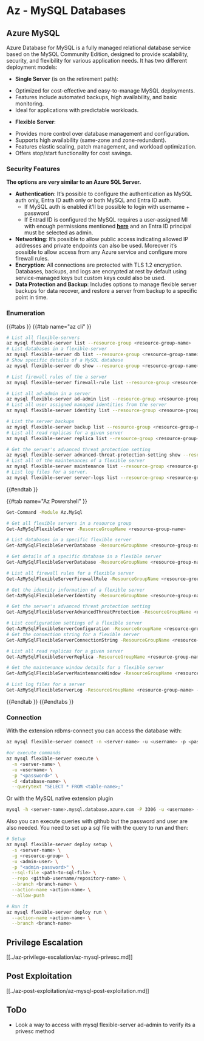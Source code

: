# Az - MySQL Databases

## Azure MySQL
Azure Database for MySQL is a fully managed relational database service based on the MySQL Community Edition, designed to provide scalability, security, and flexibility for various application needs. It has two different deployment models:

* **Single Server** (is on the retirement path):
 - Optimized for cost-effective and easy-to-manage MySQL deployments.
 - Features include automated backups, high availability, and basic monitoring.
 - Ideal for applications with predictable workloads.
* **Flexible Server**:
 - Provides more control over database management and configuration.
 - Supports high availability (same-zone and zone-redundant).
 - Features elastic scaling, patch management, and workload optimization.
 - Offers stop/start functionality for cost savings.

### Security Features

**The options are very similar to an Azure SQL Server.**

* **Authentication**: It’s possible to configure the authentication as MySQL auth only, Entra ID auth only or both MySQL and Entra ID auth. 
  * If MySQL auth is enabled it’ll be possible to login with username + password
  * If Entrad ID is configured the MySQL requires a user-assigned MI with enough permissions mentioned **[here](https://learn.microsoft.com/en-us/azure/mysql/flexible-server/how-to-azure-ad#configure-the-microsoft-entra-admin)** and an Entra ID principal must be selected as admin.
* **Networking**: It’s possible to allow public access indicating allowed IP addresses and private endpoints can also be used. Moreover it’s possible to allow access from any Azure service and configure more firewall rules.
* **Encryption**: All connections are protected with TLS 1.2 encryption. Databases, backups, and logs are encrypted at rest by default using service-managed keys but custom keys could also be used.
* **Data Protection and Backup**: Includes options to manage flexible server backups for data recover, and restore a server from backup to a specific point in time.

### Enumeration

{{#tabs }}
{{#tab name="az cli" }}
```bash
# List all flexible-servers
az mysql flexible-server list --resource-group <resource-group-name>
# List databases in a flexible-server
az mysql flexible-server db list --resource-group <resource-group-name> --server-name <server_name>
# Show specific details of a MySQL database
az mysql flexible-server db show --resource-group <resource-group-name> --server-name <server_name> --database-name <database_name>

# List firewall rules of the a server
az mysql flexible-server firewall-rule list --resource-group <resource-group-name> --name <server_name>

# List all ad-admin in a server
az mysql flexible-server ad-admin list --resource-group <resource-group-name> --server-name <server_name>
# List all user assigned managed identities from the server
az mysql flexible-server identity list --resource-group <resource-group-name> --server-name <server_name>

# List the server backups
az mysql flexible-server backup list --resource-group <resource-group-name> --name <server_name>
# List all read replicas for a given server
az mysql flexible-server replica list --resource-group <resource-group-name> --name <server_name>

# Get the server's advanced threat protection setting
az mysql flexible-server advanced-threat-protection-setting show --resource-group <resource-group-name> --name <server_name>
# List all of the maintenances of a flexible server
az mysql flexible-server maintenance list --resource-group <resource-group-name> --server-name <server_name>
# List log files for a server.
az mysql flexible-server server-logs list --resource-group <resource-group-name> --server-name <server_name>

```
{{#endtab }}

{{#tab name="Az Powershell" }}
```bash
Get-Command -Module Az.MySql 

# Get all flexible servers in a resource group
Get-AzMySqlFlexibleServer -ResourceGroupName <resource-group-name>

# List databases in a specific flexible server
Get-AzMySqlFlexibleServerDatabase -ResourceGroupName <resource-group-name> -ServerName <server_name>

# Get details of a specific database in a flexible server
Get-AzMySqlFlexibleServerDatabase -ResourceGroupName <resource-group-name> -ServerName <server_name> -DatabaseName <database_name>

# List all firewall rules for a flexible server
Get-AzMySqlFlexibleServerFirewallRule -ResourceGroupName <resource-group-name> -ServerName <server_name>

# Get the identity information of a flexible server
Get-AzMySqlFlexibleServerIdentity -ResourceGroupName <resource-group-name> -ServerName <server_name>

# Get the server's advanced threat protection setting
Get-AzMySqlFlexibleServerAdvancedThreatProtection -ResourceGroupName <resource-group-name> -ServerName <server_name>

# List configuration settings of a flexible server
Get-AzMySqlFlexibleServerConfiguration -ResourceGroupName <resource-group-name> -ServerName <server_name>
# Get the connection string for a flexible server
Get-AzMySqlFlexibleServerConnectionString -ResourceGroupName <resource-group-name> -ServerName <server_name> -Client <client>

# List all read replicas for a given server
Get-AzMySqlFlexibleServerReplica -ResourceGroupName <resource-group-name> -ServerName <server_name>

# Get the maintenance window details for a flexible server
Get-AzMySqlFlexibleServerMaintenanceWindow -ResourceGroupName <resource-group-name> -ServerName <server_name>

# List log files for a server
Get-AzMySqlFlexibleServerLog -ResourceGroupName <resource-group-name> -ServerName <server_name>
```
{{#endtab }}
{{#endtabs }}

### Connection

With the extension rdbms-connect you can access the database with:

```bash
az mysql flexible-server connect -n <server-name> -u <username> -p <password> --interactive

#or execute commands
az mysql flexible-server execute \
  -n <server-name> \
  -u <username> \
  -p "<password>" \
  -d <database-name> \
  --querytext "SELECT * FROM <table-name>;"

```

Or with the MySQL native extension plugin
```bash
mysql -h <server-name>.mysql.database.azure.com -P 3306 -u <username> -p
```

Also you can execute queries with github but the password and user are also needed. You need to set up a sql file with the query to run and then:
```bash
# Setup
az mysql flexible-server deploy setup \
  -s <server-name> \
  -g <resource-group> \
  -u <admin-user> \
  -p "<admin-password>" \
  --sql-file <path-to-sql-file> \
  --repo <github-username/repository-name> \
  --branch <branch-name> \
  --action-name <action-name> \
  --allow-push

# Run it
az mysql flexible-server deploy run \
  --action-name <action-name> \
  --branch <branch-name>
```

## Privilege Escalation

[[../az-privilege-escalation/az-mysql-privesc.md]]

## Post Exploitation

[[../az-post-exploitation/az-mysql-post-exploitation.md]]

## ToDo

* Look a way to access with mysql flexible-server ad-admin to verify its a privesc method

